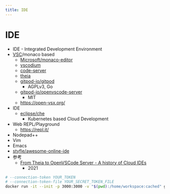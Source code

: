 ```yaml
---
title: IDE
---
```


# IDE

- IDE - Integrated Development Environment
- [VSC](./vsc.md)/monaco based
  - [Microsoft/monaco-editor](https://github.com/Microsoft/monaco-editor)
  - [vscodium](./vscodium.md)
  - [code-server](./coder.md)
  - [theia](./theia.md)
  - [gitpod-io/gitpod](https://github.com/gitpod-io/gitpod)
    - AGPLv3, Go
  - [gitpod-io/openvscode-server](https://github.com/gitpod-io/openvscode-server)
    - MIT
  - https://open-vsx.org/
- IDE
  - [eclipse/che](./che.md)
    - Kubernetes based Cloud Development
- Web REPL/Playground
  - https://repl.it/
- Nodepad++
- Vim
- Emacs
- [styfle/awesome-online-ide](https://github.com/styfle/awesome-online-ide)
- 参考
  - [From Theia to OpenVSCode Server - A history of Cloud IDEs](https://www.gitpod.io/blog/cloud-ide-history)
    - 2021

```bash
# --connection-token YOUR_TOKEN
# --connection-token-file YOUR_SECRET_TOKEN_FILE
docker run -it --init -p 3000:3000 -v "$(pwd):/home/workspace:cached" gitpod/openvscode-server
```
